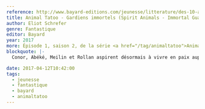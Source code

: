 ```yaml
---
reference: http://www.bayard-editions.com/jeunesse/litterature/des-10-ans-5302/gardiens-immortels
title: Animal Tatoo - Gardiens immortels (Spirit Animals - Immortal Guardians)
author: Eliot Schrefer
genre: Fantastique
editor: Bayard
year: 2017
more: Épisode 1, saison 2, de la série <a href="/tag/animaltatoo">Animal Tatoo</a>
blockquote: |-
  Conor, Abéké, Meilin et Rollan aspirent désormais à vivre en paix auprès des leurs. Mais quand ils découvrent que l’Arbre Éternel, source secrète de vie sur l’Erdas, est dévoré de l’intérieur par un mystérieux parasite, la relation entre les enfants et leurs animaux totems se trouve menacée et l’avenir du monde ne tient plus qu’à un fil ! Les quatre enfants parviendront-ils à sauver cet arbre si précieux de l’infection qui le ronge tout en réussissant à préserver le lien sacré qui les unit à leurs Bêtes Suprêmes ? L’enjeu est de taille, car la survie de leur civilisation toute entière ne dépend que de leur seul courage !

date: 2017-04-12T10:42:00
tags:
  - jeunesse
  - fantastique
  - bayard
  - animaltatoo
---
```

